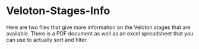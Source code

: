 # Veloton-Stages-Info

Here are two files that give more information on the Veloton stages that are available.  There is a PDF document as well as an excel spreadsheet that you can use to actually sort and filter.  

